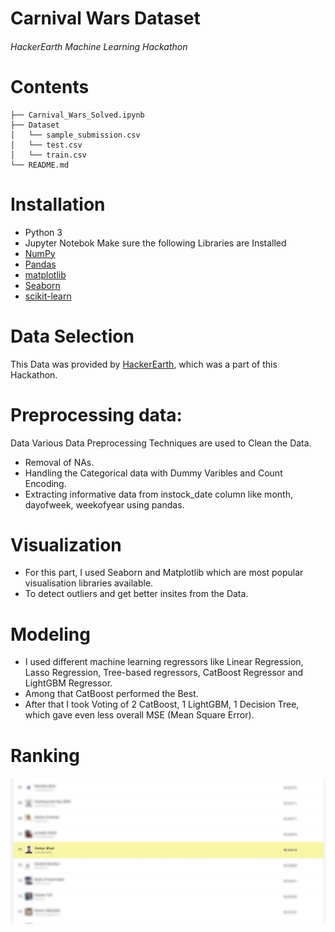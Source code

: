 # Carnival Wars Dataset
###### HackerEarth Machine Learning Hackathon

# Contents
```
├── Carnival_Wars_Solved.ipynb
├── Dataset
│   └── sample_submission.csv
│   └── test.csv
│   └── train.csv
└── README.md
```
# Installation
- Python 3
- Jupyter Notebok
Make sure the following Libraries are Installed
- [NumPy](http://www.numpy.org/)
- [Pandas](http://pandas.pydata.org)
- [matplotlib](http://matplotlib.org/)
- [Seaborn](https://seaborn.pydata.org/)
- [scikit-learn](http://scikit-learn.org/stable)

# Data Selection
This Data was provided by [HackerEarth](https://www.hackerearth.com/challenges/competitive/hackerearth-machine-learning-challenge-predict-selling-price/), which was a part of this Hackathon.

# Preprocessing data:
Data Various Data Preprocessing Techniques are used to Clean the Data.
- Removal of NAs.
- Handling the Categorical data with Dummy Varibles and Count Encoding.
- Extracting informative data from instock_date column like month, dayofweek, weekofyear using pandas.
# Visualization
- For this part, I used Seaborn and Matplotlib which are most popular visualisation libraries available.
- To detect outliers and get better insites from the Data.

# Modeling 
- I used different machine learning regressors like Linear Regression, Lasso Regression, Tree-based regressors, CatBoost Regressor and LightGBM Regressor.
- Among that CatBoost performed the Best.
- After that I took Voting of 2 CatBoost, 1 LightGBM, 1 Decision Tree, which gave even less overall MSE (Mean Square Error).

# Ranking 
![alt text](https://github.com/omkarbhad/Carnival-Wars-Hackathon/blob/main/hackathon_result.jpg)


